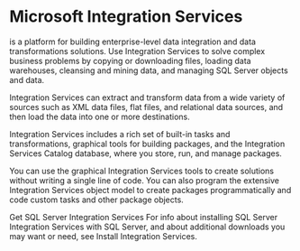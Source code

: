 # Microsoft Integration Services

is a platform for building enterprise-level data integration and data transformations solutions. Use Integration Services to solve complex business problems by copying or downloading files, loading data warehouses, cleansing and mining data, and managing SQL Server objects and data.

Integration Services can extract and transform data from a wide variety of sources such as XML data files, flat files, and relational data sources, and then load the data into one or more destinations.

Integration Services includes a rich set of built-in tasks and transformations, graphical tools for building packages, and the Integration Services Catalog database, where you store, run, and manage packages.

You can use the graphical Integration Services tools to create solutions without writing a single line of code. You can also program the extensive Integration Services object model to create packages programmatically and code custom tasks and other package objects.

Get SQL Server Integration Services
For info about installing SQL Server Integration Services with SQL Server, and about additional downloads you may want or need, see Install Integration Services.
